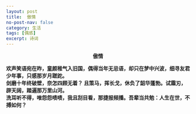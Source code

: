 ```yaml
---
layout: post
title:  傲情
no-post-nav: false
category: 生活
tags: [偶感]
excerpt: 诗词
---
```


**<center>傲情</center>**

**欢声笑语宛在昨，童颜稚气入旧国，偶得当年无忌语，却只在梦中兴波，细寻友君少年事，只感那岁月蹉跎。**  
**剑磨十年终破壁，奈怎四顾无着？   且策马，挥长戈，休负了韶华蓬勃。试霜刃，辟天阔，踏遍那万里山河。**  
**洗耳听不得，唯怨怨啧啧，我且刮目看，那捷报频播。吾辈当共勉：人生在世，不搏如何？** 